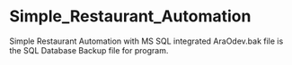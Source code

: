 # Simple_Restaurant_Automation
Simple Restaurant Automation with MS SQL integrated
AraOdev.bak file is the SQL Database Backup file for program.
